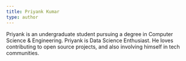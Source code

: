 ```yaml
---
title: Priyank Kumar
type: author
---
```

Priyank is an undergraduate student pursuing a degree in Computer Science & Engineering. Priyank is Data Science Enthusiast. He loves contributing to open source projects, and also involving himself in tech communities.
